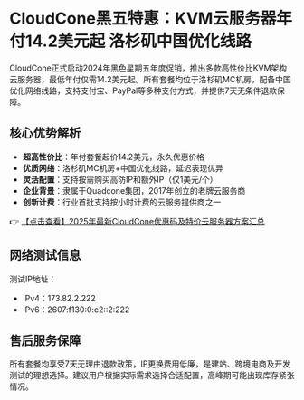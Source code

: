 # CloudCone黑五特惠：KVM云服务器年付14.2美元起 洛杉矶中国优化线路

CloudCone正式启动2024年黑色星期五年度促销，推出多款高性价比KVM架构云服务器，最低年付仅需14.2美元起。所有套餐均位于洛杉矶MC机房，配备中国优化网络线路，支持支付宝、PayPal等多种支付方式，并提供7天无条件退款保障。

## 核心优势解析

- **超高性价比**：年付套餐起价14.2美元，永久优惠价格
- **优质网络**：洛杉矶MC机房+中国优化线路，延迟表现优异
- **灵活配置**：支持按需购买高防IP和额外IP（仅1美元/个）
- **企业背景**：隶属于Quadcone集团，2017年创立的老牌云服务商
- **创新计费**：行业首批支持按小时计费的云服务提供商之一

👉 [【点击查看】2025年最新CloudCone优惠码及特价云服务器方案汇总](https://bit.ly/Cloudcone)

## 网络测试信息

测试IP地址：
- IPv4：173.82.2.222
- IPv6：2607:f130:0:c2::2:222

## 售后服务保障

所有套餐均享受7天无理由退款政策，IP更换费用低廉，是建站、跨境电商及开发测试的理想选择。建议用户根据实际需求选择合适配置，高峰期可能出现库存紧张情况。